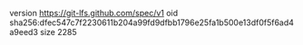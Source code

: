 version https://git-lfs.github.com/spec/v1
oid sha256:dfec547c7f2230611b204a99fd9dfbb1796e25fa1b500e13df0f5f6ad4a9eed3
size 2285
